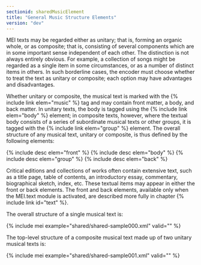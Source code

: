 ```yaml
---
sectionid: sharedMusicElement
title: "General Music Structure Elements"
version: "dev"
---
```


MEI texts may be regarded either as unitary; that is, forming an organic whole, or as composite; that is, consisting of several components which are in some important sense independent of each other. The distinction is not always entirely obvious. For example, a collection of songs might be regarded as a single item in some circumstances, or as a number of distinct items in others. In such borderline cases, the encoder must choose whether to treat the text as unitary or composite; each option may have advantages and disadvantages.

Whether unitary or composite, the musical text is marked with the {% include link elem="music" %} tag and may contain front matter, a body, and back matter. In unitary texts, the body is tagged using the {% include link elem="body" %} element; in composite texts, however, where the textual body consists of a series of subordinate musical texts or other groups, it is tagged with the {% include link elem="group" %} element. The overall structure of any musical text, unitary or composite, is thus defined by the following elements:

{% include desc elem="front" %}
{% include desc elem="body" %}
{% include desc elem="group" %}
{% include desc elem="back" %}

Critical editions and collections of works often contain extensive text, such as a title page, table of contents, an introductory essay, commentary, biographical sketch, index, etc. These textual items may appear in either the front or back elements. The front and back elements, available only when the MEI.text module is activated, are described more fully in chapter {% include link id="text" %}.

The overall structure of a single musical text is:

{% include mei example="shared/shared-sample000.xml" valid="" %}

The top-level structure of a composite musical text made up of two unitary musical texts is:

{% include mei example="shared/shared-sample001.xml" valid="" %}

